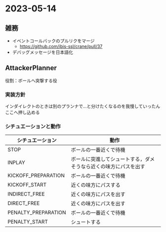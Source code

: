 # 2023-05-14

## 雑務

- イベントコールバックのプルリクをマージ
  - <https://github.com/ibis-ssl/crane/pull/37>
- デバッグメッセージを日本語化

## AttackerPlanner

役割：ボールへ突撃する役

### 実装方針

インダイレクトのときは別のプランナで...と分けたくなるのを我慢していったんここへ押し込める

### シチュエーションと動作

| シチュエーション    | 動作                                                             |
| ------------------- | ---------------------------------------------------------------- |
| STOP                | ボールの一番近くで待機                                           |
| INPLAY              | ボールに突進してシュートする，ダメそうなら近くの味方にパスを出す |
| KICKOFF_PREPARATION | ボールの一番近くで待機                                           |
| KICKOFF_START       | 近くの味方にパスする                                             |
| INDIRECT_FREE       | 近くの味方にパスを出す                                           |
| DIRECT_FREE         | 近くの味方にパスを出す                                           |
| PENALTY_PREPARATION | ボールの一番近くで待機                                           |
| PENALTY_START       | シュートする                                                     |
